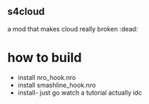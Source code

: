 ## s4cloud
a mod that makes cloud really broken :dead:

# how to build

 - install nro_hook.nro
 - install smashline_hook.nro
 - install-
just go watch a tutorial actually idc


